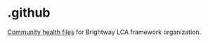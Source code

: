 # .github

[Community health files](https://help.github.com/en/github/building-a-strong-community/creating-a-default-community-health-file-for-your-organization) for Brightway LCA framework organization.
